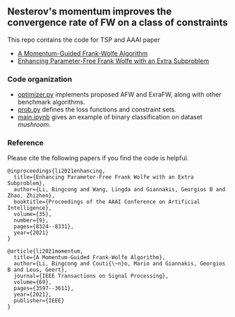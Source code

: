 ## Nesterov's momentum improves the convergence rate of FW on a class of constraints
This repo contains the code for TSP and AAAI paper
- [A Momentum-Guided Frank-Wolfe Algorithm](https://ieeexplore-ieee-org.ezp1.lib.umn.edu/document/9457128)
- [Enhancing Parameter-Free Frank Wolfe with an Extra Subproblem](https://ojs.aaai.org/index.php/AAAI/article/view/17012)


### Code organization

- [optimizer.py](https://github.com/BingcongLi/AFW-ExtraFW/blob/main/optimizer.py) implements proposed AFW and ExraFW, along with other benchmark algorithms.
- [prob.py](https://github.com/BingcongLi/AFW-ExtraFW/blob/main/prob.py) defines the loss functions and constraint sets.
- [main.ipynb](https://github.com/BingcongLi/AFW-ExtraFW/blob/main/main.ipynb) gives an example of binary classification on dataset *mushroom*.

### Reference
Please cite the following papers if you find the code is helpful.
```
@inproceedings{li2021enhancing,
  title={Enhancing Parameter-Free Frank Wolfe with an Extra Subproblem},
  author={Li, Bingcong and Wang, Lingda and Giannakis, Georgios B and Zhao, Zhizhen},
  booktitle={Proceedings of the AAAI Conference on Artificial Intelligence},
  volume={35},
  number={9},
  pages={8324--8331},
  year={2021}
}

@article{li2021momentum,
  title={A Momentum-Guided Frank-Wolfe Algorithm},
  author={Li, Bingcong and Couti{\~n}o, Mario and Giannakis, Georgios B and Leus, Geert},
  journal={IEEE Transactions on Signal Processing},
  volume={69},
  pages={3597--3611},
  year={2021},
  publisher={IEEE}
}
```
